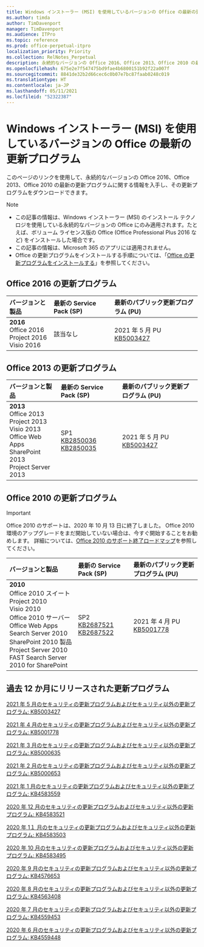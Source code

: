 ```yaml
---
title: Windows インストーラー (MSI) を使用しているバージョンの Office の最新の更新プログラム
ms.author: timda
author: TimDavenport
manager: TimDavenport
ms.audience: ITPro
ms.topic: reference
ms.prod: office-perpetual-itpro
localization_priority: Priority
ms.collection: RelNotes_Perpetual
description: 永続的なバージョンの Office 2016、Office 2013、Office 2010 の最新の更新プログラムの情報へのリンクを IT 技術者に提供します
ms.openlocfilehash: 675e2e7f547475bd9fae4b6800151b92f22a007f
ms.sourcegitcommit: 8841de32b2d66cec6c0b07e7bc87faab0248c019
ms.translationtype: HT
ms.contentlocale: ja-JP
ms.lasthandoff: 05/11/2021
ms.locfileid: "52322387"
---
```

# <a name="latest-updates-for-versions-of-office-that-use-windows-installer-msi"></a>Windows インストーラー (MSI) を使用しているバージョンの Office の最新の更新プログラム

このページのリンクを使用して、永続的なバージョンの Office 2016、Office 2013、Office 2010 の最新の更新プログラムに関する情報を入手し、その更新プログラムをダウンロードできます。
  
 
> [!NOTE]
> - この記事の情報は、Windows インストーラー (MSI) のインストール テクノロジを使用している永続的なバージョンの Office にのみ適用されます。たとえば、ボリューム ライセンス版の Office (Office Professional Plus 2016 など) をインストールした場合です。
> - この記事の情報は、Microsoft 365 のアプリには適用されません。
> - Office の更新プログラムをインストールする手順については、「[Office の更新プログラムをインストールする](https://support.office.com/article/2ab296f3-7f03-43a2-8e50-46de917611c5)」を参照してください。 


## <a name="office-2016-updates"></a>Office 2016 の更新プログラム

|**バージョンと製品**|**最新の Service Pack (SP)**|**最新のパブリック更新プログラム (PU)**|
|:-----|:-----|:-----|
|**2016** <br/> Office 2016  <br/> Project 2016  <br/> Visio 2016  <br/> |該当なし  <br/> |2021 年 5 月 PU  <br/> [KB5003427](https://support.microsoft.com/help/5003427) <br/> |

## <a name="office-2013-updates"></a>Office 2013 の更新プログラム

|**バージョンと製品**|**最新の Service Pack (SP)**|**最新のパブリック更新プログラム (PU)**|
|:-----|:-----|:-----|
|**2013** <br/> Office 2013  <br/> Project 2013  <br/> Visio 2013  <br/> Office Web Apps  <br/> SharePoint 2013  <br/> Project Server 2013  <br/> |SP1 <br/> [KB2850036](https://support.microsoft.com/kb/2850036) <br/>[KB2850035](https://support.microsoft.com/kb/2850035) <br/> |2021 年 5 月 PU  <br/> [KB5003427](https://support.microsoft.com/help/5003427) <br/> |
   
## <a name="office-2010-updates"></a>Office 2010 の更新プログラム
> [!IMPORTANT]
> Office 2010 のサポートは、2020 年 10 月 13 日に終了しました。 Office 2010 環境のアップグレードをまだ開始していない場合は、今すぐ開始することをお勧めします。 詳細については、[Office 2010 のサポート終了ロードマップ](/DeployOffice/office-2010-end-support-roadmap)を参照してください。 

|**バージョンと製品**|**最新の Service Pack (SP)**|**最新のパブリック更新プログラム (PU)**|
|:-----|:-----|:-----|
|**2010** <br/> Office 2010 スイート  <br/> Project 2010  <br/> Visio 2010  <br/> Office 2010 サーバー  <br/> Office Web Apps  <br/> Search Server 2010  <br/> SharePoint 2010 製品  <br/> Project Server 2010  <br/> FAST Search Server 2010 for SharePoint  <br/> |SP2 <br/>[KB2687521](https://support.microsoft.com/kb/2687521) <br/> [KB2687522](https://support.microsoft.com/kb/2687522) <br/> |2021 年 4 月 PU  <br/> [KB5001778](https://support.microsoft.com/help/5001778) <br/> |
   

   
## <a name="updates-released-in-past-12-months"></a>過去 12 か月にリリースされた更新プログラム

[2021 年 5 月のセキュリティの更新プログラムおよびセキュリティ以外の更新プログラム: KB5003427](https://support.microsoft.com/help/5003427)

[2021 年 4 月のセキュリティの更新プログラムおよびセキュリティ以外の更新プログラム: KB5001778](https://support.microsoft.com/help/5001778)

[2021 年 3 月のセキュリティの更新プログラムおよびセキュリティ以外の更新プログラム: KB5000635](https://support.microsoft.com/help/5000635)

[2021 年 2 月のセキュリティの更新プログラムおよびセキュリティ以外の更新プログラム: KB5000653](https://support.microsoft.com/help/5000653)

[2021 年 1 月のセキュリティの更新プログラムおよびセキュリティ以外の更新プログラム: KB4583559](https://support.microsoft.com/help/4583559)

[2020 年 12 月のセキュリティの更新プログラムおよびセキュリティ以外の更新プログラム: KB4583521](https://support.microsoft.com/help/4583521)

[2020 年 1１ 月のセキュリティの更新プログラムおよびセキュリティ以外の更新プログラム: KB4583503](https://support.microsoft.com/help/4583503)

[2020 年 10 月のセキュリティの更新プログラムおよびセキュリティ以外の更新プログラム: KB4583495](https://support.microsoft.com/help/4583495)

[2020 年 9 月のセキュリティの更新プログラムおよびセキュリティ以外の更新プログラム: KB4576653](https://support.microsoft.com/help/4576653)

[2020 年 8 月のセキュリティの更新プログラムおよびセキュリティ以外の更新プログラム: KB4563408](https://support.microsoft.com/help/4563408)

[2020 年 7 月のセキュリティの更新プログラムおよびセキュリティ以外の更新プログラム: KB4559453](https://support.microsoft.com/help/4559453)

[2020 年 6 月のセキュリティの更新プログラムおよびセキュリティ以外の更新プログラム: KB4559448](https://support.microsoft.com/help/4559448)








 




</br>